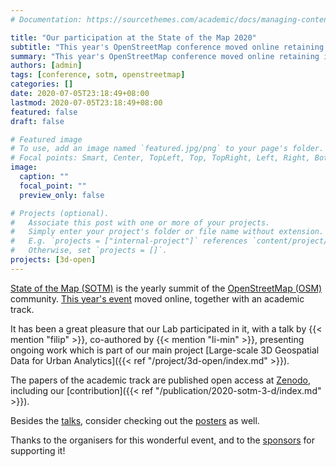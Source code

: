 ```yaml
---
# Documentation: https://sourcethemes.com/academic/docs/managing-content/

title: "Our participation at the State of the Map 2020"
subtitle: "This year's OpenStreetMap conference moved online retaining its full spirit"
summary: "This year's OpenStreetMap conference moved online retaining its full spirit"
authors: [admin]
tags: [conference, sotm, openstreetmap]
categories: []
date: 2020-07-05T23:18:49+08:00
lastmod: 2020-07-05T23:18:49+08:00
featured: false
draft: false

# Featured image
# To use, add an image named `featured.jpg/png` to your page's folder.
# Focal points: Smart, Center, TopLeft, Top, TopRight, Left, Right, BottomLeft, Bottom, BottomRight.
image:
  caption: ""
  focal_point: ""
  preview_only: false

# Projects (optional).
#   Associate this post with one or more of your projects.
#   Simply enter your project's folder or file name without extension.
#   E.g. `projects = ["internal-project"]` references `content/project/deep-learning/index.md`.
#   Otherwise, set `projects = []`.
projects: [3d-open]
---
```


[State of the Map (SOTM)](https://stateofthemap.org) is the yearly summit of the [OpenStreetMap (OSM)](https://www.openstreetmap.org) community.
[This year's event](https://2020.stateofthemap.org) moved online, together with an academic track.

It has been a great pleasure that our Lab participated in it, with a talk by {{< mention "filip" >}}, co-authored by {{< mention "li-min" >}}, presenting ongoing work  which is part of our main project [Large-scale 3D Geospatial Data for Urban Analytics]({{< ref "/project/3d-open/index.md" >}}).

The papers of the academic track are published open access at [Zenodo](https://zenodo.org/communities/sotm-2020/), including our [contribution]({{< ref "/publication/2020-sotm-3-d/index.md" >}}).

Besides the [talks](https://2020.stateofthemap.org/programme/), consider checking out the [posters](https://2020.stateofthemap.org/posters/) as well.

Thanks to the organisers for this wonderful event, and to the [sponsors](https://2020.stateofthemap.org/#sponsors) for supporting it!

